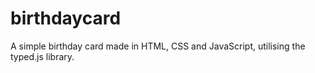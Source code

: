 # birthdaycard
A simple birthday card made in HTML, CSS and JavaScript, utilising the typed.js library.
